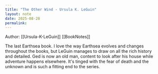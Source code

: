 ```yaml
---
title: "The Other Wind - Ursula K. LeGuin"
layout: note
date: 2025-08-28
permalink:
---
```

Author: [[Ursula-K-LeGuin]]
[[BookNotes]]

The last Earthsea book. I love the way Earthsea evolves and changes throughout the books, but LeGuin manages to draw on all the rich history and detailed. Ged is now an old man, content to look after his house while adventure happens elsewhere. It's tinged with the fear of death and the unknown and is such a fitting end to the series.
